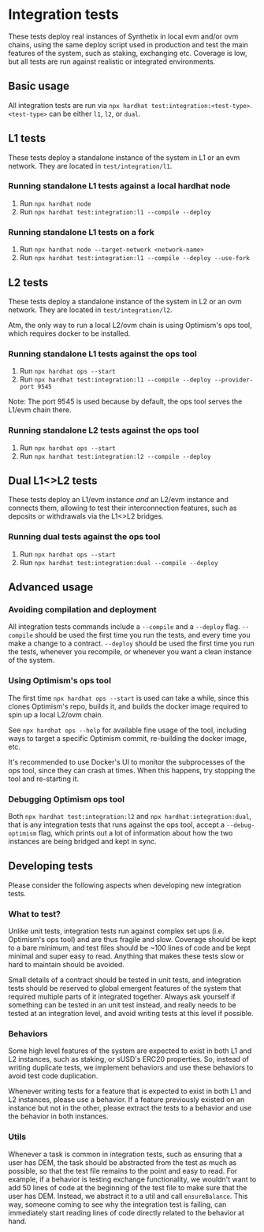 # Integration tests

These tests deploy real instances of Synthetix in local evm and/or ovm chains, using the same deploy script used in production and test the main features of the system, such as staking, exchanging etc. Coverage is low, but all tests are run against realistic or integrated environments.

## Basic usage

All integration tests are run via `npx hardhat test:integration:<test-type>`.
`<test-type>` can be either `l1`, `l2`, or `dual`.

## L1 tests

These tests deploy a standalone instance of the system in L1 or an evm network. They are located in `test/integration/l1`.

### Running standalone L1 tests against a local hardhat node

1. Run `npx hardhat node`
2. Run `npx hardhat test:integration:l1 --compile --deploy`

### Running standalone L1 tests on a fork

1. Run `npx hardhat node --target-network <network-name>`
2. Run `npx hardhat test:integration:l1 --compile --deploy --use-fork`

## L2 tests

These tests deploy a standalone instance of the system in L2 or an ovm network. They are located in `test/integration/l2`.

Atm, the only way to run a local L2/ovm chain is using Optimism's ops tool, which requires docker to be installed.

### Running standalone L1 tests against the ops tool

1. Run `npx hardhat ops --start`
2. Run `npx hardhat test:integration:l1 --compile --deploy --provider-port 9545`

Note: The port 9545 is used because by default, the ops tool serves the L1/evm chain there.

### Running standalone L2 tests against the ops tool

1. Run `npx hardhat ops --start`
2. Run `npx hardhat test:integration:l2 --compile --deploy`

## Dual L1<>L2 tests

These tests deploy an L1/evm instance _and_ an L2/evm instance and connects them, allowing to test their interconnection features, such as deposits or withdrawals via the L1<>L2 bridges.

### Running dual tests against the ops tool

1. Run `npx hardhat ops --start`
2. Run `npx hardhat test:integration:dual --compile --deploy`

## Advanced usage

### Avoiding compilation and deployment

All integration tests commands include a `--compile` and a `--deploy` flag.
`--compile` should be used the first time you run the tests, and every time you make a change to a contract.
`--deploy` should be used the first time you run the tests, whenever you recompile, or whenever you want a clean instance of the system.

### Using Optimism's ops tool

The first time `npx hardhat ops --start` is used can take a while, since this clones Optimism's repo, builds it, and builds the docker image required to spin up a local L2/ovm chain.

See `npx hardhat ops --help` for available fine usage of the tool, including ways to target a specific Optimism commit, re-building the docker image, etc.

It's recommended to use Docker's UI to monitor the subprocesses of the ops tool, since they can crash at times. When this happens, try stopping the tool and re-starting it.

### Debugging Optimism ops tool

Both `npx hardhat test:integration:l2` and `npx hardhat:integration:dual`, that is any integration tests that runs against the ops tool, accept a `--debug-optimism` flag, which prints out a lot of information about how the two instances are being bridged and kept in sync.

## Developing tests

Please consider the following aspects when developing new integration tests.

### What to test?

Unlike unit tests, integration tests run against complex set ups (i.e. Optimism's ops tool) and are thus fragile and slow. Coverage should be kept to a bare minimum, and test files should be ~100 lines of code and be kept minimal and super easy to read. Anything that makes these tests slow or hard to maintain should be avoided.

Small details of a contract should be tested in unit tests, and integration tests should be reserved to global emergent features of the system that required multiple parts of it integrated together. Always ask yourself if something can be tested in an unit test instead, and really needs to be tested at an integration level, and avoid writing tests at this level if possible.

### Behaviors

Some high level features of the system are expected to exist in both L1 and L2 instances, such as staking, or sUSD's ERC20 properties. So, instead of writing duplicate tests, we implement behaviors and use these behaviors to avoid test code duplication.

Whenever writing tests for a feature that is expected to exist in both L1 and L2 instances, please use a behavior. If a feature previously existed on an instance but not in the other, please extract the tests to a behavior and use the behavior in both instances.

### Utils

Whenever a task is common in integration tests, such as ensuring that a user has DEM, the task should be abstracted from the test as much as possible, so that the test file remains to the point and easy to read. For example, if a behavior is testing exchange functionality, we wouldn't want to add 50 lines of code at the beginning of the test file to make sure that the user has DEM. Instead, we abstract it to a util and call `ensureBalance`. This way, someone coming to see why the integration test is failing, can immediately start reading lines of code directly related to the behavior at hand.
